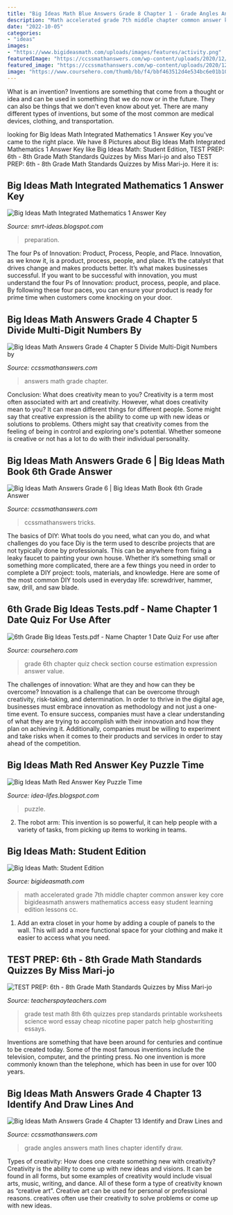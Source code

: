 ```yaml
---
title: "Big Ideas Math Blue Answers Grade 8 Chapter 1 - Grade Angles Answers Math Lines Chapter Identify Draw"
description: "Math accelerated grade 7th middle chapter common answer key core bigideasmath answers mathematics access easy student learning edition lessons cc"
date: "2022-10-05"
categories:
- "ideas"
images:
- "https://www.bigideasmath.com/uploads/images/features/activity.png"
featuredImage: "https://ccssmathanswers.com/wp-content/uploads/2020/12/Big-Ideas-Math-Answers-Grade-4-Chapter-13-Identify-and-Draw-Lines-and-Angles-48.png"
featured_image: "https://ccssmathanswers.com/wp-content/uploads/2020/12/Big-Ideas-Math-Answers-Grade-6.png"
image: "https://www.coursehero.com/thumb/bb/f4/bbf463512d4e534bc6e01b10ea844706d94402d4_180.jpg"
---
```



What is an invention?
Inventions are something that come from a thought or idea and can be used in something that we do now or in the future. They can also be things that we don't even know about yet. There are many different types of inventions, but some of the most common are medical devices, clothing, and transportation.

	

		
looking for Big Ideas Math Integrated Mathematics 1 Answer Key you've came to the right place. We have 8 Pictures about Big Ideas Math Integrated Mathematics 1 Answer Key like Big Ideas Math: Student Edition, TEST PREP: 6th - 8th Grade Math Standards Quizzes by Miss Mari-jo and also TEST PREP: 6th - 8th Grade Math Standards Quizzes by Miss Mari-jo. Here it is:
		
    
## Big Ideas Math Integrated Mathematics 1 Answer Key

<img loading=lazy src="https://www.bigideasmath.com/uploads/images/features/activity.png" onerror="this.onerror=null;this.src='https://tse3.mm.bing.net/th?id=OIP.iJNY-uJ8f5I7nU3-1kLkEQAAAA&amp;pid=15.1';" alt="Big Ideas Math Integrated Mathematics 1 Answer Key">

_Source: smrt-ideas.blogspot.com_

>preparation. 

	

The four Ps of Innovation: Product, Process, People, and Place.
Innovation, as we know it, is a product, process, people, and place. It’s the catalyst that drives change and makes products better. It’s what makes businesses successful.
If you want to be successful with innovation, you must understand the four Ps of Innovation: product, process, people, and place. By following these four paces, you can ensure your product is ready for prime time when customers come knocking on your door.

    
## Big Ideas Math Answers Grade 4 Chapter 5 Divide Multi-Digit Numbers By

<img loading=lazy src="https://ccssmathanswers.com/wp-content/uploads/2020/12/Big-Ideas-Math-Answers-Grade-4-Chapter-5-2.jpg" onerror="this.onerror=null;this.src='https://tse1.mm.bing.net/th?id=OIP.MD65LpD2cyfhtY4r-fd4VAHaEu&amp;pid=15.1';" alt="Big Ideas Math Answers Grade 4 Chapter 5 Divide Multi-Digit Numbers by">

_Source: ccssmathanswers.com_

>answers math grade chapter. 

	

Conclusion: What does creativity mean to you?
Creativity is a term most often associated with art and creativity. However, what does creativity mean to you? It can mean different things for different people. Some might say that creative expression is the ability to come up with new ideas or solutions to problems. Others might say that creativity comes from the feeling of being in control and exploring one's potential. Whether someone is creative or not has a lot to do with their individual personality.

    
## Big Ideas Math Answers Grade 6 | Big Ideas Math Book 6th Grade Answer

<img loading=lazy src="https://ccssmathanswers.com/wp-content/uploads/2020/12/Big-Ideas-Math-Answers-Grade-6.png" onerror="this.onerror=null;this.src='https://tse2.mm.bing.net/th?id=OIP.BWJ1fINx69TV1sQI8f8gXAHaEK&amp;pid=15.1';" alt="Big Ideas Math Answers Grade 6 | Big Ideas Math Book 6th Grade Answer">

_Source: ccssmathanswers.com_

>ccssmathanswers tricks. 

	

The basics of DIY: What tools do you need, what can you do, and what challenges do you face
Diy is the term used to describe projects that are not typically done by professionals. This can be anywhere from fixing a leaky faucet to painting your own house. Whether it’s something small or something more complicated, there are a few things you need in order to complete a DIY project: tools, materials, and knowledge. Here are some of the most common DIY tools used in everyday life: screwdriver, hammer, saw, drill, and saw blade.

    
## 6th Grade Big Ideas Tests.pdf - Name Chapter 1 Date Quiz For Use After

<img loading=lazy src="https://www.coursehero.com/thumb/bb/f4/bbf463512d4e534bc6e01b10ea844706d94402d4_180.jpg" onerror="this.onerror=null;this.src='https://tse3.mm.bing.net/th?id=OIP.UG2u5HTwF_IRp6YWJeEHIQAAAA&amp;pid=15.1';" alt="6th Grade Big Ideas Tests.pdf - Name Chapter 1 Date Quiz For use after">

_Source: coursehero.com_

>grade 6th chapter quiz check section course estimation expression answer value. 

	

The challenges of innovation: What are they and how can they be overcome?
Innovation is a challenge that can be overcome through creativity, risk-taking, and determination. In order to thrive in the digital age, businesses must embrace innovation as methodology and not just a one-time event. To ensure success, companies must have a clear understanding of what they are trying to accomplish with their innovation and how they plan on achieving it. Additionally, companies must be willing to experiment and take risks when it comes to their products and services in order to stay ahead of the competition.

    
## Big Ideas Math Red Answer Key Puzzle Time

<img loading=lazy src="https://s3.studylib.net/store/data/007946797_1-788a73874ae7e6ff25d43f4ce4f60e6e-300x300.png" onerror="this.onerror=null;this.src='https://tse3.mm.bing.net/th?id=OIP.ZLk7jYnB5pjiSwGnnO6ipAAAAA&amp;pid=15.1';" alt="Big Ideas Math Red Answer Key Puzzle Time">

_Source: idea-lifes.blogspot.com_

>puzzle. 

	

2. The robot arm: This invention is so powerful, it can help people with a variety of tasks, from picking up items to working in teams.

    
## Big Ideas Math: Student Edition

<img loading=lazy src="https://www.bigideasmath.com/uploads/images/home/cc_cover_images/cc_cvr_red_adv_pe.png" onerror="this.onerror=null;this.src='https://tse2.mm.bing.net/th?id=OIP.McEBeT7U4K68VfXfSK7nMgAAAA&amp;pid=15.1';" alt="Big Ideas Math: Student Edition">

_Source: bigideasmath.com_

>math accelerated grade 7th middle chapter common answer key core bigideasmath answers mathematics access easy student learning edition lessons cc. 

	

1. Add an extra closet in your home by adding a couple of panels to the wall. This will add a more functional space for your clothing and make it easier to access what you need.

    
## TEST PREP: 6th - 8th Grade Math Standards Quizzes By Miss Mari-jo

<img loading=lazy src="https://ecdn.teacherspayteachers.com/thumbitem/TEST-PREP-6th-8th-Grade-Math-Standards-Quizzes-1500873617/original-676856-1.jpg" onerror="this.onerror=null;this.src='https://tse3.mm.bing.net/th?id=OIP.tMqfYiehIVnOchR2-iQjVQHaJm&amp;pid=15.1';" alt="TEST PREP: 6th - 8th Grade Math Standards Quizzes by Miss Mari-jo">

_Source: teacherspayteachers.com_

>grade test math 8th 6th quizzes prep standards printable worksheets science word essay cheap nicotine paper patch help ghostwriting essays. 

	

Inventions are something that have been around for centuries and continue to be created today. Some of the most famous inventions include the television, computer, and the printing press. No one invention is more commonly known than the telephone, which has been in use for over 100 years.

    
## Big Ideas Math Answers Grade 4 Chapter 13 Identify And Draw Lines And

<img loading=lazy src="https://ccssmathanswers.com/wp-content/uploads/2020/12/Big-Ideas-Math-Answers-Grade-4-Chapter-13-Identify-and-Draw-Lines-and-Angles-48.png" onerror="this.onerror=null;this.src='https://tse3.mm.bing.net/th?id=OIP.B9Tkhjcxf_dxieX2_wgfUgHaEh&amp;pid=15.1';" alt="Big Ideas Math Answers Grade 4 Chapter 13 Identify and Draw Lines and">

_Source: ccssmathanswers.com_

>grade angles answers math lines chapter identify draw. 

	

Types of creativity: How does one create something new with creativity?
Creativity is the ability to come up with new ideas and visions. It can be found in all forms, but some examples of creativity would include visual arts, music, writing, and dance. All of these form a type of creativity known as “creative art”. Creative art can be used for personal or professional reasons. creatives often use their creativity to solve problems or come up with new ideas.

